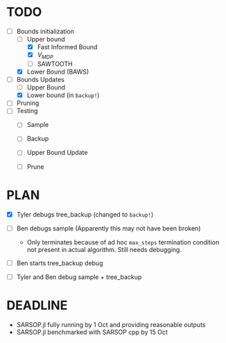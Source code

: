 # TODO

- [ ] Bounds initialization
  - [ ] Upper bound
    - [x] Fast Informed Bound
    - [x] $V_{MDP}$
    - [ ] SAWTOOTH
  - [x] Lower Bound (BAWS)
- [ ] Bounds Updates
  - [ ] Upper Bound
  - [x] Lower bound (in `backup!`)
- [ ] Pruning
- [ ] Testing
  - [ ] Sample
  - [ ] Backup
  - [ ] Upper Bound Update
  - [ ] Prune


# PLAN

- [x] Tyler debugs tree_backup (changed to `backup!`)
- [ ] Ben debugs sample (Apparently this may not have been broken)
  - Only terminates because of ad hoc `max_steps` termination condition not present in actual algorithm. Still needs debugging.
- [ ] Ben starts tree_backup debug
- [ ] Tyler and Ben debug sample + tree_backup


# DEADLINE

- SARSOP.jl fully running by 1 Oct and providing reasonable outputs
- SARSOP.jl benchmarked with SARSOP cpp by 15 Oct
